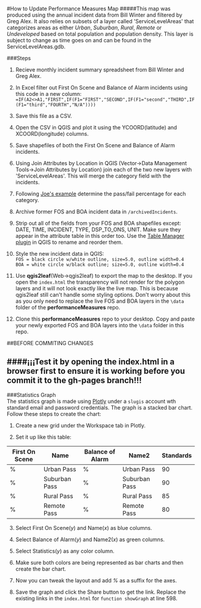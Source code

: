 #How to Update Performance Measures Map
#####This map was produced using the annual incident data from Bill Winter and filtered by Greg Alex.  It also relies on subsets of a layer called 'ServiceLevelAreas' that categorizes areas as either *Urban*, *Suburban*, *Rural*, *Remote* or *Undeveloped* based on total population and population density.  This layer is subject to change as time goes on and can be found in the ServiceLevelAreas.gdb.  

###Steps  
1.  Recieve monthly incident summary spreadsheet from Bill Winter and Greg Alex.  

2.  In Excel filter out First On Scene and Balance of Alarm incidents using this code in a new column:  
`=IF(A2<>A1,"FIRST",IF(F1="FIRST","SECOND",IF(F1="second","THIRD",IF(F1="third","FOURTH","N/A"))))`  

3.  Save this file as a CSV.  

4.  Open the CSV in QGIS and plot it using the YCOORD(latitude) and XCOORD(longitude) columns.  

5.  Save shapefiles of both the First On Scene and Balance of Alarm incidents.   

6.  Using Join Attributes by Location in QGIS (Vector->Data Management Tools->Join Attributes by Location) join each of the two new layers with 'ServiceLevelAreas'.  This will merge the category field with the incidents.  

7.  Following [Joe's example](https://gist.github.com/oeon/c3e67e745f78da4b2a11 "Strategic Plan GIS Notes") determine the pass/fail percentage for each category.  

8.  Archive former FOS and BOA incident data in `/archivedIncidents`.  

9.  Strip out all of the fields from your FOS and BOA shapefiles except: DATE, TIME, INCIDENT, TYPE, DSP_TO_ONS, UNIT.  Make sure they appear in the attribute table in this order too.  Use the [Table Manager plugin](https://plugins.qgis.org/plugins/tablemanager/ "Table Manager plugin") in QGIS to rename and reorder them.  

10.  Style the new incident data in QGIS:      
`FOS = black circle w/white outline, size=5.0, outline width=0.4`   
`BOA = white circle w/black outline; size=5.0, outline width=0.4`  

11.  Use **qgis2leaf**(Web->qgis2leaf) to export the map to the desktop.  If you open the `index.html` the transparency will not render for the polygon layers and it will not look exactly like the live map.  This is because qgis2leaf still can't handle some styling options.  Don't worry about this as you only need to replace the live FOS and BOA layers in the `\data` folder of the **performanceMeasures** repo.  

12.  Clone this **performanceMeasures** repo to your desktop.  Copy and paste your newly exported FOS and BOA layers into the `\data` folder in this repo.

##BEFORE COMMITING CHANGES  

####¡¡¡Test it by opening the index.html in a browser  first to ensure it is working before you commit it to the gh-pages branch!!!    
--------------------------------------------------------------------------------------------------------------------------

###Statistics Graph  
The statistics graph is made using [Plotly](https://plot.ly/ "Plotly") under a `slugis` account wth standard email and password credentials.  The graph is a stacked bar chart.  Follow these steps to create the chart:  

1.  Create a new grid under the Workspace tab in Plotly.  

2.   Set it up like this table:  

|First On Scene|Name|Balance of Alarm|Name2|Standards
|----------|-------|-------------|-----|-----------
|  % |   Urban Pass   |   %   |  Urban Pass    |  90     
|  % |   Suburban Pass|   %   |  Suburban Pass |  90    
|  % |   Rural Pass   |   %   |  Rural Pass    |  85 
|  % |   Remote Pass  |   %   |  Remote Pass   |  80   

3.  Select First On Scene(*y*) and Name(*x*) as blue columns.  

4.  Select Balance of Alarm(*y*) and Name2(*x*) as green columns.  

5.  Select Statistics(*y*) as any color column.  

6.  Make sure both colors are being represented as bar charts and then create the bar chart.  

7.  Now you can tweak the layout and add *%* as a suffix for the axes.  

8.  Save the graph and click the Share button to get the link.  Replace the existing links in the `index.html` for `function showGraph` at line 598.
